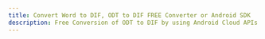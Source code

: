 ---title: Convert Word to DIF, ODT to DIF FREE Converter or Android SDKdescription: Free Conversion of ODT to DIF by using Android Cloud APIs & SDKs. Also Create, Edit & Render Microsoft Word & OpenOffice documents in the Cloud.---
